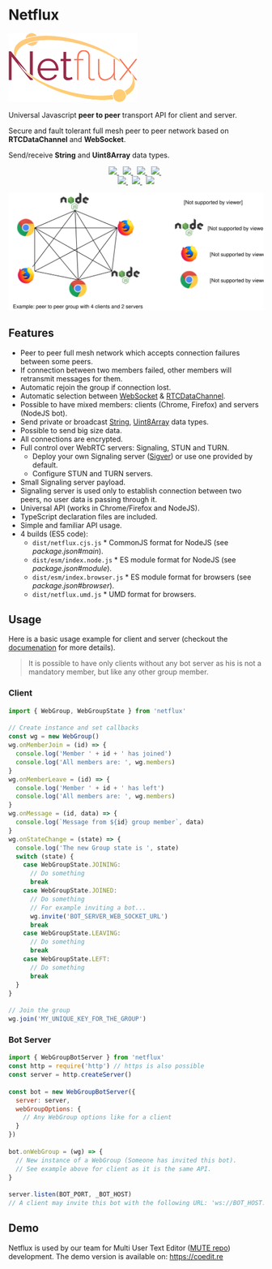 # Netflux

![Netflux logo][logo]

Universal Javascript **peer to peer** transport API for client and server.

Secure and fault tolerant full mesh peer to peer network based on **RTCDataChannel** and **WebSocket**.

Send/receive **String** and **Uint8Array** data types.

<p align="center">
  <a href="https://www.npmjs.com/package/netflux">
    <img src="https://img.shields.io/npm/v/netflux.svg?style=flat-square" />
  </a>&nbsp;
  <a href="https://travis-ci.org/coast-team/netflux">
    <img src="https://travis-ci.org/coast-team/netflux.svg?branch=master" />
  </a>&nbsp;
  <a href="https://www.bithound.io/github/coast-team/netflux">
    <img src="https://www.bithound.io/github/coast-team/netflux/badges/score.svg" />
  </a>&nbsp;
  <a href="https://coast-team.github.io/netflux">
    <img src="https://coast-team.github.io/netflux/badge.svg" />
  </a>&nbsp;

  <br />

  <a href="http://commitizen.github.io/cz-cli">
    <img src="https://img.shields.io/badge/commitizen-friendly-brightgreen.svg?style=flat-square" />
  </a>&nbsp;
  <a href="https://github.com/semantic-release/semantic-release">
    <img src="https://img.shields.io/badge/%20%20%F0%9F%93%A6%F0%9F%9A%80-semantic--release-e10079.svg?style=flat-square" />
  </a>&nbsp;
  <a href="https://gitter.im/coast-team/netflux?utm_source=badge&utm_medium=badge&utm_campaign=pr-badge&utm_content=badge">
    <img src="https://img.shields.io/badge/GITTER-join%20chat-green.svg?style=flat-square" />
  </a>
</p>

<p align="center">
  <img src="manual/asset/example.svg?sanitize=true" />
</p>

## Features

* Peer to peer full mesh network which accepts connection failures between some peers.
* If connection between two members failed, other members will retransmit messages for them.
* Automatic rejoin the group if connection lost.
* Automatic selection between [WebSocket][WebSocket] & [RTCDataChannel][RTCDataChannel].
* Possible to have mixed members: clients (Chrome, Firefox) and servers (NodeJS bot).
* Send private or broadcast [String][String], [Uint8Array][Uint8Array] data types.
* Possible to send big size data.
* All connections are encrypted.
* Full control over WebRTC servers: Signaling, STUN and TURN.
  * Deploy your own Signaling server ([Sigver][Sigver]) or use one provided by default.
  * Configure STUN and TURN servers.
* Small Signaling server payload.
* Signaling server is used only to establish connection between two peers, no user data is passing through it.
* Universal API (works in Chrome/Firefox and NodeJS).
* TypeScript declaration files are included.
* Simple and familiar API usage.
* 4 builds (ES5 code):
  * `dist/netflux.cjs.js` * CommonJS format for NodeJS (see *package.json#main*).
  * `dist/esm/index.node.js` * ES module format for NodeJS (see *package.json#module*).
  * `dist/esm/index.browser.js` * ES module format for browsers (see *package.json#browser*).
  * `dist/netflux.umd.js` * UMD format for browsers.

## Usage

Here is a basic usage example for client and server (checkout the [documenation](https://coast-team.github.io/netflux) for more details).

> It is possible to have only clients without any bot server as his is not a mandatory member, but like any other group member.

### Client

```javascript
import { WebGroup, WebGroupState } from 'netflux'

// Create instance and set callbacks
const wg = new WebGroup()
wg.onMemberJoin = (id) => {
  console.log('Member ' + id + ' has joined')
  console.log('All members are: ', wg.members)
}
wg.onMemberLeave = (id) => {
  console.log('Member ' + id + ' has left')
  console.log('All members are: ', wg.members)
}
wg.onMessage = (id, data) => {
  console.log(`Message from ${id} group member`, data)
}
wg.onStateChange = (state) => {
  console.log('The new Group state is ', state)
  switch (state) {
    case WebGroupState.JOINING:
      // Do something
      break
    case WebGroupState.JOINED:
      // Do something
      // For example inviting a bot...
      wg.invite('BOT_SERVER_WEB_SOCKET_URL')
      break
    case WebGroupState.LEAVING:
      // Do something
      break
    case WebGroupState.LEFT:
      // Do something
      break
  }
}

// Join the group
wg.join('MY_UNIQUE_KEY_FOR_THE_GROUP')
```

### Bot Server

```javascript
import { WebGroupBotServer } from 'netflux'
const http = require('http') // https is also possible
const server = http.createServer()

const bot = new WebGroupBotServer({
  server: server,
  webGroupOptions: {
    // Any WebGroup options like for a client
  }
})

bot.onWebGroup = (wg) => {
  // New instance of a WebGroup (Someone has invited this bot).
  // See example above for client as it is the same API.
}

server.listen(BOT_PORT, _BOT_HOST)
// A client may invite this bot with the following URL: 'ws://BOT_HOST:BOT_PORT'
```

## Demo

Netflux is used by our team for Multi User Text Editor ([MUTE repo](https://github.com/coast-team/mute)) development. The demo version is available on: https://coedit.re

[WebSocket]: https://developer.mozilla.org/en/docs/Web/API/WebSocket
[RTCDataChannel]: https://developer.mozilla.org/en/docs/Web/API/RTCDataChannel
[String]: https://developer.mozilla.org/en/docs/Web/JavaScript/Reference/Global_Objects/String
[Uint8Array]: https://developer.mozilla.org/docs/Web/JavaScript/Reference/Global_Objects/Uint8Array
[Sigver]: https://github.com/coast-team/sigver

[commitizen]: https://img.shields.io/badge/commitizen-friendly-brightgreen.svg?style=flat-square
[commitizen-url]: http://commitizen.github.io/cz-cli

[bithound]: https://www.bithound.io/github/coast-team/netflux/badges/score.svg
[bithound-url]: https://www.bithound.io/github/coast-team/netflux

[codeclimate]: https://codeclimate.com/github/coast-team/netflux/badges/gpa.svg
[codeclimate-url]: https://codeclimate.com/github/coast-team/netflux

[coverage]: https://codeclimate.com/github/coast-team/netflux/badges/coverage.svg
[coverage-url]: https://codeclimate.com/github/coast-team/netflux/coverage

[doc]: https://coast-team.github.io/netflux/badge.svg
[doc-url]: https://coast-team.github.io/netflux/netflux

[logo]: manual/asset/logo_cropped.png "Netflux logo"

